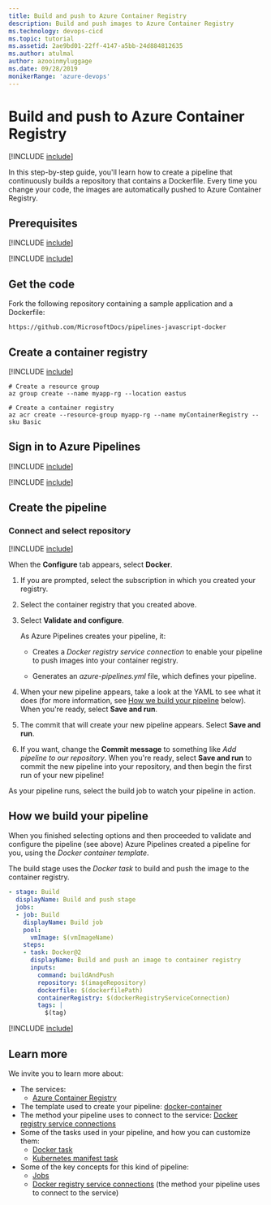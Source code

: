 ```yaml
---
title: Build and push to Azure Container Registry
description: Build and push images to Azure Container Registry
ms.technology: devops-cicd
ms.topic: tutorial
ms.assetid: 2ae9bd01-22ff-4147-a5bb-24d884812635
ms.author: atulmal
author: azooinmyluggage
ms.date: 09/28/2019
monikerRange: 'azure-devops'
---
```


# Build and push to Azure Container Registry

[!INCLUDE [include](../../includes/version-team-services.md)]

In this step-by-step guide, you'll learn how to create a pipeline that continuously builds a repository that contains a Dockerfile. Every time you change your code, the images are automatically pushed to Azure Container Registry.

## Prerequisites

[!INCLUDE [include](../../includes/prerequisites.md)]

[!INCLUDE [include](../../includes/azure-prerequisites.md)]

## Get the code

Fork the following repository containing a sample application and a Dockerfile:

```
https://github.com/MicrosoftDocs/pipelines-javascript-docker
```

## Create a container registry

[!INCLUDE [include](../includes/sign-in-azure-cli.md)]

```azurecli-interactive
# Create a resource group
az group create --name myapp-rg --location eastus

# Create a container registry
az acr create --resource-group myapp-rg --name myContainerRegistry --sku Basic
```

## Sign in to Azure Pipelines

[!INCLUDE [include](../includes/sign-in-azure-pipelines.md)]

[!INCLUDE [include](../includes/create-project.md)]

## Create the pipeline

### Connect and select repository

[!INCLUDE [include](../includes/create-pipeline-before-template-selected.md)]

When the **Configure** tab appears, select **Docker**.

1. If you are prompted, select the subscription in which you created your registry.

2. Select the container registry that you created above.

3. Select **Validate and configure**.

   As Azure Pipelines creates your pipeline, it:

   * Creates a _Docker registry service connection_ to enable your pipeline to push images into your container registry.

   * Generates an *azure-pipelines.yml* file, which defines your pipeline.
  
4. When your new pipeline appears, take a look at the YAML to see what it does (for more information, see [How we build your pipeline](#how) below). When you're ready, select **Save and run**.

5. The commit that will create your new pipeline appears. Select **Save and run**.

6. If you want, change the **Commit message** to something like _Add pipeline to our repository_. When you're ready, select **Save and run** to commit the new pipeline into your repository, and then begin the first run of your new pipeline!

As your pipeline runs, select the build job to watch your pipeline in action.

<a name="how"></a>
## How we build your pipeline

When you finished selecting options and then proceeded to validate and configure the pipeline (see above) Azure Pipelines created a pipeline for you, using the _Docker container template_.

The build stage uses the _Docker task_ to build and push the image to the container registry.

```YAML
- stage: Build
  displayName: Build and push stage
  jobs:  
  - job: Build
    displayName: Build job
    pool:
      vmImage: $(vmImageName)
    steps:
    - task: Docker@2
      displayName: Build and push an image to container registry
      inputs:
        command: buildAndPush
        repository: $(imageRepository)
        dockerfile: $(dockerfilePath)
        containerRegistry: $(dockerRegistryServiceConnection)
        tags: |
          $(tag)
```

[!INCLUDE [include](../includes/clean-up-resources.md)]

## Learn more

We invite you to learn more about:
* The services:
  - [Azure Container Registry](https://azure.microsoft.com/services/container-registry/)
* The template used to create your pipeline: [docker-container](https://github.com/Microsoft/azure-pipelines-yaml/blob/master/templates/docker-container.yml)
* The method your pipeline uses to connect to the service: [Docker registry service connections](../../library/service-endpoints.md#sep-docreg)
* Some of the tasks used in your pipeline, and how you can customize them:
   * [Docker task](../../tasks/build/docker.md)
   * [Kubernetes manifest task](../../tasks/deploy/kubernetes-manifest.md)
* Some of the key concepts for this kind of pipeline:
   * [Jobs](../../process/phases.md)
   * [Docker registry service connections](../../library/service-endpoints.md#sep-docreg) (the method your pipeline uses to connect to the service)
